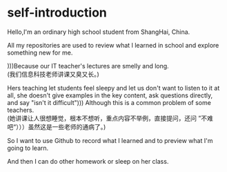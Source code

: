 # self-introduction
Hello,I'm an ordinary high school student from ShangHai, China.</br>

All my repositories are used to review what I learned in school and explore something new for me.</br>

)))Because our IT teacher's lectures are smelly and long.</br>
(我们信息科技老师讲课又臭又长。)</br>

Hers teaching let students feel sleepy and let us don't want to listen to it at all, she doesn't give examples in the key content, ask questions directly, and say "isn't it difficult"))) Although this is a common problem of some teachers.</br>
(她讲课让人很想睡觉，根本不想听，重点内容不举例，直接提问，还问 ”不难吧“）））虽然这是一些老师的通病了。)</br>

So I want to use Github to record what I learned and to preview what I'm going to learn.</br>

And then I can do other homework or sleep on her class.
